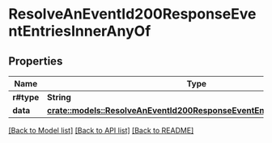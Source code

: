 # ResolveAnEventId200ResponseEventEntriesInnerAnyOf

## Properties

Name | Type | Description | Notes
------------ | ------------- | ------------- | -------------
**r#type** | **String** |  | 
**data** | [**crate::models::ResolveAnEventId200ResponseEventEntriesInnerAnyOfData**](Resolve_an_Event_ID_200_response_event_entries_inner_anyOf_data.md) |  | 

[[Back to Model list]](../README.md#documentation-for-models) [[Back to API list]](../README.md#documentation-for-api-endpoints) [[Back to README]](../README.md)


